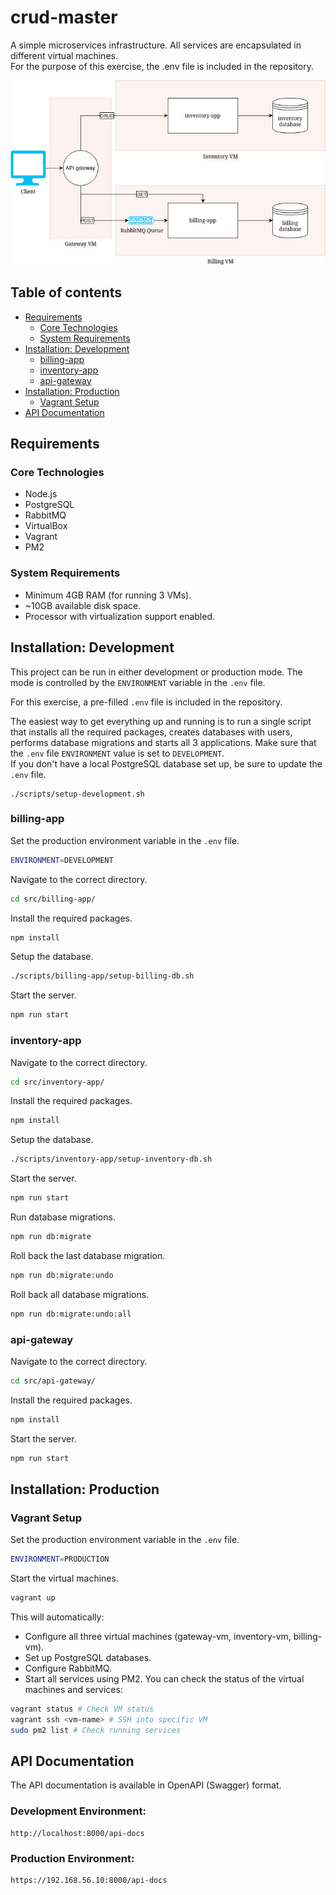 # crud-master

A simple microservices infrastructure. All services are encapsulated in different virtual machines. <br>
For the purpose of this exercise, the .env file is included in the repository.

![image](/images/diagram.jpg)

## Table of contents

- [Requirements](#requirements)
  - [Core Technologies](#core-technologies)
  - [System Requirements](#system-requirements)
- [Installation: Development](#installation-development)
  - [billing-app](#billing-app)
  - [inventory-app](#inventory-app)
  - [api-gateway](#api-gateway)
- [Installation: Production](#installation-production)
  - [Vagrant Setup](#vagrant-setup)
- [API Documentation](#api-documentation)

## Requirements

### Core Technologies

- Node.js
- PostgreSQL
- RabbitMQ
- VirtualBox
- Vagrant
- PM2

### System Requirements

- Minimum 4GB RAM (for running 3 VMs).
- ~10GB available disk space.
- Processor with virtualization support enabled.

## Installation: Development

This project can be run in either development or production mode. The mode is controlled by the `ENVIRONMENT` variable in the `.env` file.

For this exercise, a pre-filled `.env` file is included in the repository.

The easiest way to get everything up and running is to run a single script that installs all the required packages, creates databases with users, performs database migrations and starts all 3 applications. Make sure that the `.env` file `ENVIRONMENT` value is set to `DEVELOPMENT`.<br>
If you don't have a local PostgreSQL database set up, be sure to update the `.env` file.

```
./scripts/setup-development.sh
```

### billing-app

Set the production environment variable in the `.env` file.

```bash
ENVIRONMENT=DEVELOPMENT
```

Navigate to the correct directory.

```bash
cd src/billing-app/
```

Install the required packages.

```bash
npm install
```

Setup the database.

```bash
./scripts/billing-app/setup-billing-db.sh
```

Start the server.

```bash
npm run start
```

### inventory-app

Navigate to the correct directory.

```bash
cd src/inventory-app/
```

Install the required packages.

```bash
npm install
```

Setup the database.

```bash
./scripts/inventory-app/setup-inventory-db.sh
```

Start the server.

```bash
npm run start
```

Run database migrations.

```bash
npm run db:migrate
```

Roll back the last database migration.

```bash
npm run db:migrate:undo
```

Roll back all database migrations.

```bash
npm run db:migrate:undo:all
```

### api-gateway

Navigate to the correct directory.

```bash
cd src/api-gateway/
```

Install the required packages.

```bash
npm install
```

Start the server.

```bash
npm run start
```

## Installation: Production

### Vagrant Setup

Set the production environment variable in the `.env` file.

```bash
ENVIRONMENT=PRODUCTION
```

Start the virtual machines.

```bash
vagrant up
```

This will automatically:

- Configure all three virtual machines (gateway-vm, inventory-vm, billing-vm).
- Set up PostgreSQL databases.
- Configure RabbitMQ.
- Start all services using PM2.
  You can check the status of the virtual machines and services:

```bash
vagrant status # Check VM status
vagrant ssh <vm-name> # SSH into specific VM
sudo pm2 list # Check running services
```

## API Documentation

The API documentation is available in OpenAPI (Swagger) format.

### Development Environment:

```http
http://localhost:8000/api-docs
```

### Production Environment:

```http
https://192.168.56.10:8000/api-docs
```
